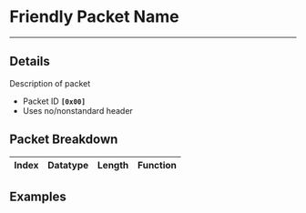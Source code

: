 # Friendly Packet Name #

---


## Details ##

Description of packet
  * Packet ID **`[0x00]`**
  * Uses no/nonstandard header

## Packet Breakdown ##
| Index | Datatype | Length | Function |
|:------|:---------|:-------|:---------|

## Examples ##